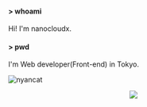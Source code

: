 #### > whoami  
Hi! I'm nanocloudx.  

#### > pwd
I'm Web developer(Front-end) in Tokyo.

![nyancat](https://wwww.dev/images/nyancat.png)

<p align="center">
  <img src="https://github-profile-trophy.vercel.app/?username=nanocloudx">
</p>
